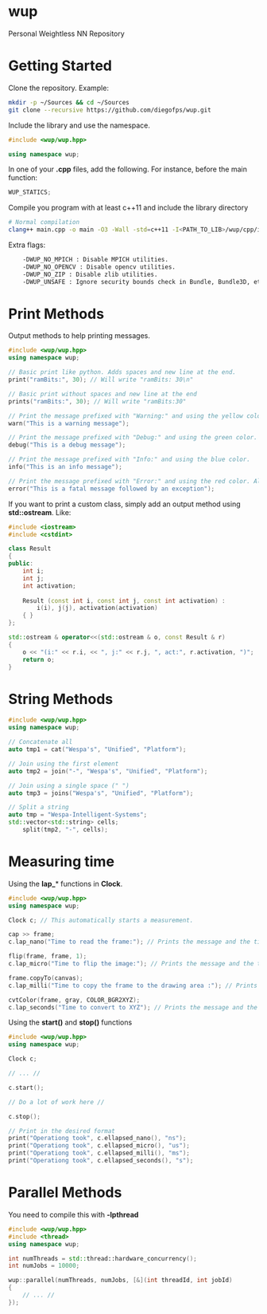 # wup
Personal Weightless NN Repository

# Getting Started

Clone the repository. Example:

```bash
mkdir -p ~/Sources && cd ~/Sources
git clone --recursive https://github.com/diegofps/wup.git
```

Include the library and use the namespace.

```cpp
#include <wup/wup.hpp>

using namespace wup;
```

In one of your **.cpp** files, add the following. For instance, before the main function:

```cpp
WUP_STATICS;
```

Compile you program with at least c++11 and include the library directory

```bash
# Normal compilation
clang++ main.cpp -o main -O3 -Wall -std=c++11 -I<PATH_TO_LIB>/wup/cpp/include
```

Extra flags:

```bash
    -DWUP_NO_MPICH : Disable MPICH utilities.
    -DWUP_NO_OPENCV : Disable opencv utilities.
    -DWUP_NO_ZIP : Disable zlib utilities.
    -DWUP_UNSAFE : Ignore security bounds check in Bundle, Bundle3D, etc.
```

# Print Methods

Output methods to help printing messages.

```cpp
#include <wup/wup.hpp>
using namespace wup;

// Basic print like python. Adds spaces and new line at the end.
print("ramBits:", 30); // Will write "ramBits: 30\n"

// Basic print without spaces and new line at the end
prints("ramBits:", 30); // Will write "ramBits:30"

// Print the message prefixed with "Warning:" and using the yellow color.
warn("This is a warning message");

// Print the message prefixed with "Debug:" and using the green color.
debug("This is a debug message");

// Print the message prefixed with "Info:" and using the blue color.
info("This is an info message");

// Print the message prefixed with "Error:" and using the red color. Also raises a WUPException.
error("This is a fatal message followed by an exception");
```

If you want to print a custom class, simply add an output method using **std::ostream**. Like:

```cpp
#include <iostream>
#include <cstdint>

class Result
{
public:
    int i;
    int j;
    int activation;
    
    Result (const int i, const int j, const int activation) : 
        i(i), j(j), activation(activation) 
    { }
};

std::ostream & operator<<(std::ostream & o, const Result & r)
{
    o << "(i:" << r.i, << ", j:" << r.j, ", act:", r.activation, ")";
    return o;
}
```

# String Methods

```cpp
#include <wup/wup.hpp>
using namespace wup;

// Concatenate all
auto tmp1 = cat("Wespa's", "Unified", "Platform");

// Join using the first element
auto tmp2 = join("-", "Wespa's", "Unified", "Platform");

// Join using a single space (" ")
auto tmp3 = joins("Wespa's", "Unified", "Platform");

// Split a string
auto tmp = "Wespa-Intelligent-Systems";
std::vector<std::string> cells;
    split(tmp2, "-", cells);

```

# Measuring time

Using the **lap_*** functions in **Clock**.

```cpp
#include <wup/wup.hpp>
using namespace wup;

Clock c; // This automatically starts a measurement.

cap >> frame;
c.lap_nano("Time to read the frame:"); // Prints the message and the time in nanoseconds

flip(frame, frame, 1);
c.lap_micro("Time to flip the image:"); // Prints the message and the time in microseconds

frame.copyTo(canvas);
c.lap_milli("Time to copy the frame to the drawing area :"); // Prints the message and the time in milliseconds

cvtColor(frame, gray, COLOR_BGR2XYZ);
c.lap_seconds("Time to convert to XYZ"); // Prints the message and the time in seconds
```

Using the **start()** and **stop()** functions

```cpp
#include <wup/wup.hpp>
using namespace wup;

Clock c;

// ... //

c.start();

// Do a lot of work here //

c.stop();

// Print in the desired format
print("Operationg took", c.ellapsed_nano(), "ns");
print("Operationg took", c.ellapsed_micro(), "us");
print("Operationg took", c.ellapsed_milli(), "ms");
print("Operationg took", c.ellapsed_seconds(), "s");
```


# Parallel Methods

You need to compile this with **-lpthread**

```cpp
#include <wup/wup.hpp>
#include <thread>
using namespace wup;

int numThreads = std::thread::hardware_concurrency();
int numJobs = 10000;

wup::parallel(numThreads, numJobs, [&](int threadId, int jobId)
{
    // ... //
});
```
